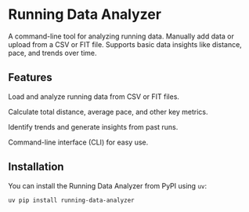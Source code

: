 # Running Data Analyzer

A command-line tool for analyzing running data. Manually add data or upload from a CSV or FIT file. Supports basic data insights like distance, pace, and trends over time.

## Features

Load and analyze running data from CSV or FIT files.

Calculate total distance, average pace, and other key metrics.

Identify trends and generate insights from past runs.

Command-line interface (CLI) for easy use.


## Installation
You can install the Running Data Analyzer from PyPI using `uv`:
```
uv pip install running-data-analyzer
```
